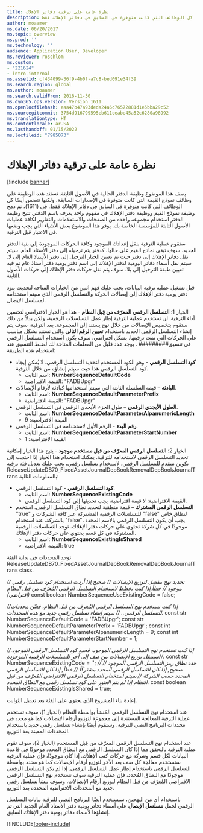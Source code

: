 ```yaml
---
title: نظرة عامة على ترقية دفاتر الإهلاك
description: يصف هذا الموضوع وظيفة الدفتر الحالية في الأصول الثابتة. تستند هذه الوظيفة على وظائف نموذج القيمة التي كانت متوفرة في الإصدارات السابقة، ولكنها تتضمن أيضًا كل الوظائف التي كانت متوفرة في السابق في دفاتر الإهلاك فقط.
author: moaamer
ms.date: 06/20/2017
ms.topic: overview
ms.prod: ''
ms.technology: ''
audience: Application User, Developer
ms.reviewer: roschlom
ms.custom:
- "221624"
- intro-internal
ms.assetid: cf434099-36f9-4b0f-a7c8-bed091e34f39
ms.search.region: global
ms.author: moaamer
ms.search.validFrom: 2016-11-30
ms.dyn365.ops.version: Version 1611
ms.openlocfilehash: eaa47b47a93deda24a6c76572881d1e5bba29c52
ms.sourcegitcommit: 3754d916799595eb611ceabe45a52c6280a98992
ms.translationtype: HT
ms.contentlocale: ar-SA
ms.lasthandoff: 01/15/2022
ms.locfileid: "7985073"
---
```

# <a name="depreciation-book-upgrade-overview"></a>نظرة عامة على ترقية دفاتر الإهلاك

[!include [banner](../includes/banner.md)]

يصف هذا الموضوع وظيفة الدفتر الحالية في الأصول الثابتة. تستند هذه الوظيفة على وظائف نموذج القيمة التي كانت متوفرة في الإصدارات السابقة، ولكنها تتضمن أيضًا كل الوظائف التي كانت متوفرة في السابق في دفاتر الإهلاك فقط. في (1611)، تم دمج وظيفة نموذج القيم ووظيفة دفتر الإهلاك في مفهوم واحد يعرف باسم الدفتر. تتيح وظيفة الدفتر استخدام مجموعه واحده من الصفحات والاستعلامات والتقارير لكافة عمليات الأصول الثابتة للمؤسسة الخاصة بك. يوفر هذا الموضوع بعض الأشياء التي يجب وضعها في الاعتبار قبل الترقية. 

ستقوم عملية الترقية بنقل إعدادك الموجود وكافة الحركات الموجودة إلى بنية الدفتر الجديد. سوف تبقى نماذج القيم على حالها، كدفتر يتم ترحيله إلى دفتر الأستاذ العام. سيتم نقل دفاتر الإهلاك إلى دفتر حيث تم تعيين الخيار الترحيل إلى دفتر الأستاذ العام إلى لا. سيتم نقل أسماء دفاتر اليومية لدفتر الإهلاك إلى اسم دفتر يومية دفتر أستاذ عام تم فيه تعيين طبقة الترحيل إلى بلا. سوف يتم نقل حركات دفتر الإهلاك إلى حركات الأصول الثابتة.

قبل تشغيل عملية ترقية البيانات، يجب عليك فهم اثنين من الخيارات المتاحة لتحديث بنود دفتر يومية دفتر الإهلاك إلى إيصالات الحركة والتسلسل الرقمي الذي سيتم استخدامه لمسلسل الإيصال.

الخيار 1:  **التسلسل الرقمي المعرّف من قِبل النظام** - هذا هو الخيار الافتراضي لتحسين أداء الترقية. لن تستخدم عملية الترقية إطار عمل التسلسلات الرقمية، ولكن بدلاً من ذلك ستقوم بتخصيص الإيصالات من خلال نهج يستند إلى المجموعة. بعد الترقية، سوف يتم إنشاء التسلسل الرقمي الجديد باستخدام **تعيين الرقم التالي** والتي تستند بشكل مناسب على الحركات التي تمت ترقيتها. بشكل افتراضي، سوف يكون استخدام التسلسل الرقمي في تنسيق\#\#\#\#\#\#\#\#\# . يوجد عدد قليل من المعلمات المتاحة لك لضبط التنسيق عند استخدام هذه الطريقة:

-   **كود التسلسل الرقمي** - وهو الكود المستخدم لتحديد التسلسل الرقمي. لا يُمكن إيجاد كود التسلسل الرقمي هذا حيث سيتم إنشاؤه من خلال الترقية.
    -   اسم الثابت: **NumberSequenceDefaultCode**
    -   القيمة الافتراضية: "FADBUpgr"
-   **البادئة** – قيمة السلسلة الثابتة التي سيتم استخدامها كبادئة لأرقام الإيصالات.
    -   اسم الثابت: **NumberSequenceDefaultParameterPrefix**
    -   القيمة الافتراضية: "FADBUpgr"
-   **الطول الأبجدي الرقمي‬** – طول الجزء الأبجدي الرقمي‬ في التسلسل الرقمي.
    -   اسم الثابت: **NumberSequenceDefaultParameterAlpanumericLength**
    -   القيمة الافتراضية: 9
-   **رقم البدء** - الرقم الأول لاستخدامه في التسلسل الرقمي.
    -   اسم الثابت: **NumberSequenceDefaultParameterStartNumber**
    -   القيمة الافتراضية: 1

الخيار 2: **التسلسل الرقمي المعرّف من قبل مستخدم موجود** - يتيح هذا الخيار إمكانية تحديد التسلسل الرقمي لاستخدامه للترقية. يمكنك استخدام هذا الخيار إذا احتجت إلى تكوين متقدم للتسلسل الرقمي. لاستخدام تسلسل رقمي، يجب عليك تعديل فئة ترقية ReleaseUpdateDB70\_FixedAssetJournalDepBookRemovalDepBookJournalTrans بالمعلومات التالية:

-   **كود التسلسل الرقمي** - كود التسلسل الرقمي.
    -   اسم الثابت: **NumberSequenceExistingCode**
    -   القيمة الافتراضية: لا قيمة افتراضية، يجب تحديثها إلى كود التسلسل الرقمي.
-   **التسلسل الرقمي المشترك** – قيمة منطقية لتحديد نطاق التسلسل الرقمي. استخدم "true" للتسلسلات الرقمية المشتركة عبر كافة الشركات و "false" لنطاق خاص بالشركة. عند استخدام "false"، يجب أن يكون التسلسل الرقمي بالاسم المحدد موجودًا في كل شركة تحتوي على حركات دفتر الإهلاك. توجد التسلسلات الرقمية المشتركة في كل قسم يحتوي على حركات دفتر الإهلاك.
    -   اسم الثابت: **NumberSequenceExistingIsShared**
    -   القيمة الافتراضية: true

توجد المحددات في بداية الفئة ReleaseUpdateDB70\_FixedAssetJournalDepBookRemovalDepBookJournalTrans class. 

*// تحديد نهج مفضل لتوزيع الإيصالات* 
 *// صحيح,إذا أردت استخدام كود تسلسل رقمي موجود* 
 *// خطأ,إذا كنت تخطط لاستخدام التسلسل الرقمي المُعرّف من قبل النظام (افتراضي)* const boolean NumberSequenceUseExistingCode = false;  

*//إذا كنت تستخدم نهج التسلسل الرقمي المُعرف من قبل النظام، فعيّن محددات للتسلسل الرقمي..*
 *// سيتم إنشاء تسلسل رقمي جديد مع هذه المحددات.* const str NumberSequenceDefaultCode = 'FADBUpgr'; const str NumberSequenceDefaultParameterPrefix = 'FADBUpgr'; const int NumberSequenceDefaultParameterAlpanumericLength = 9; const int NumberSequenceDefaultParameterStartNumber = 1;   

*//إذا كنت تستخدم نهج التسلسل الرقمي الموجود، فحدد كود التسلسل الرقمي الموجود.* 
 *//سينتقل توزيع الإيصالات من صف إلى آخر للتسلسلات الرقمية الموجودة.* const str NumberSequenceExistingCode = ''; *// حدد نطاق رمز التسلسل الرقمي الموجود* 
 *// صحيح, إذا كان التسلسل الرقمي المحدد مشتركًأ* 
 *// خطأ, إذا كان التسلسل الرقمي المحدد حسب الشركة* 
 *// سيتم استخدام التسلسل الرقمي الافتراضي المُعرّف من قبل النظام إذا لم يتم العثور على كود تسلسل رقمي مع النطاق المحدد.* const boolean NumberSequenceExistingIsShared = true; 

إعادة بناء المشروع الذي يحتوي على الفئة بعد تعديل الثوابت. 

عند استخدام نهج التسلسل الرقمي المُنشأ بواسطة النظام (الخيار 1)، سوف تستخدم عملية الترقية المعالجة المستندة إلى مجموعة لتوزيع أرقام الإيصالات كما هو محدد في محددات البرنامج النصي للترقية. وستقوم أيضًا بإنشاء تسلسل رقمي جديد باستخدام المحددات المعينة بعد التوزيع. 

عند استخدام نهج التسلسل الرقمي المعرّف من قِبل المستخدم (الخيار 2)، سوف تقوم عملية الترقية بالتحقق مما إذا كان التسلسل الرقمي مع النطاق المحدد موجودًا في قاعدة البيانات لكل قسم وشركة مع حركات كتب الإهلاك. إذا كان موجودًا، فإن عملية الترقية ستستخدم معالجة كل صف بعد الآخر لتوزيع أرقام الإيصالات كما هو محدد بواسطة التسلسل الرقمي باستخدام إطار عمل التسلسل الرقمي. إذا لم يكن التسلسل الرقمي موجودًا مع النطاق المُحدد، فإن عملية الترقية سوف تستخدم نهج التسلسل الرقمي الافتراضي المُعرّف من قبل النظام لتوزيع أرقام الإيصالات، وسوف تنشأ تسلسل رقمي جديد مع المحددات الافتراضية المحددة بعد التوزيع.

باستخدام أي من النهجين، سيستخدم أيضًا البرنامج النصي للترقية بيانات التسلسل الرقمي لحقل **مسلسل الإيصال** على أسماء دفاتر يومية دفتر الأستاذ العام الجديد التي تم إنشاؤها لأسماء دفاتر يومية دفتر الإهلاك السابق.





[!INCLUDE[footer-include](../../includes/footer-banner.md)]

